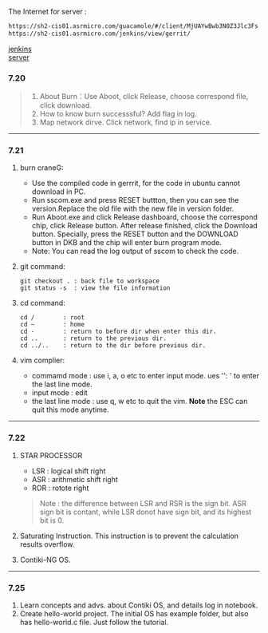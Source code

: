 The Internet for server :
```html
https://sh2-cis01.asrmicro.com/guacamole/#/client/MjUAYwBwb3N0Z3Jlc3Fs
https://sh2-cis01.asrmicro.com/jenkins/view/gerrit/
```
[jenkins](https://sh2-cis01.asrmicro.com/jenkins/view/gerrit)  
[server](https://sh2-cis01.asrmicro.com/guacamole)

### 7.20

> 1. About Burn：Use  Aboot, click Release, choose correspond file, click download.  
> 2. How to know burn successsful? Add flag in log.  
> 3. Map network dirve. Click network, find ip in service.

---
### 7.21
1. burn craneG:
   -  Use the compiled code in gerrrit, for the code in ubuntu cannot download in PC.
   -  Run sscom.exe and press RESET buttton, then you can see the version.Replace the old file with the new file in version folder.  
   -  Run Aboot.exe and click Release dashboard, choose the correspond chip, click Release button. After release finished, click the Download button. Specially, press the RESET button and the DOWNLOAD button in DKB and the chip will enter burn program mode.
   -  Note: You can read the log output of sscom to check the code.  
   
2. git command:
   ```git  
   git checkout . : back file to workspace
   git status -s  : view the file information  
   ```

3. cd command:  
    ```linux
    cd /        : root 
    cd ~        : home
    cd -        : return to before dir when enter this dir.
    cd ..       : return to the previous dir.
    cd ../..    : return to the dir before previous dir.
    ```

4. vim complier:
   - commamd mode : use i, a, o etc to enter input mode. ues '': ' to enter the last line mode.
   - input mode : edit
   - the last line mode : use q, w etc to quit the vim. **Note** the ESC can quit this mode anytime.

---
### 7.22
1. STAR PROCESSOR  
   - LSR : logical shift right
   - ASR : arithmetic shift right
   - ROR : rotote right
   > Note : the difference between LSR and RSR is the sign bit. ASR  sign bit is contant, while LSR donot have sign bit, and its highest bit is 0.

2. Saturating Instruction. This instruction is to prevent the calculation results overflow.
3. Contiki-NG OS.
   
---
### 7.25
1. Learn concepts and advs. about Contiki OS, and details log in notebook.
2. Create hello-world project. The initial OS has example folder, but also has hello-world.c file. Just follow the tutorial.


  















